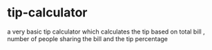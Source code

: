 # tip-calculator
  a very basic tip calculator which calculates the tip based on total bill ,
  number of people sharing the bill and the tip percentage
